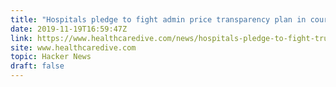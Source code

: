 ```yaml
---
title: "Hospitals pledge to fight admin price transparency plan in court"
date: 2019-11-19T16:59:47Z
link: https://www.healthcaredive.com/news/hospitals-pledge-to-fight-trump-admin-price-transparency-plan-in-court/567474/?utm_medium=RSS&utm_source=hune
site: www.healthcaredive.com
topic: Hacker News
draft: false
---
```

